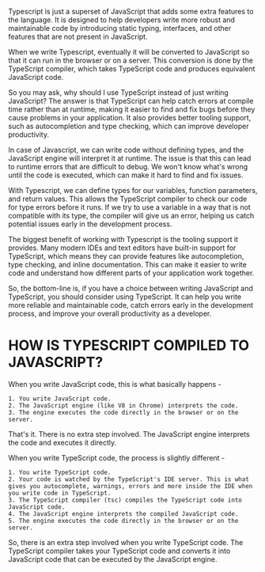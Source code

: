 Typescript is just a superset of JavaScript that adds some extra features to the language. It is designed to help developers write more robust and maintainable code by introducing static typing, interfaces, and other features that are not present in JavaScript.

When we write Typescript, eventually it will be converted to JavaScript so that it can run in the browser or on a server. This conversion is done by the TypeScript compiler, which takes TypeScript code and produces equivalent JavaScript code.

So you may ask, why should I use TypeScript instead of just writing JavaScript? The answer is that TypeScript can help catch errors at compile time rather than at runtime, making it easier to find and fix bugs before they cause problems in your application. It also provides better tooling support, such as autocompletion and type checking, which can improve developer productivity.

In case of Javascript, we can write code without defining types, and the JavaScript engine will interpret it at runtime. The issue is that this can lead to runtime errors that are difficult to debug. We won't know what's wrong until the code is executed, which can make it hard to find and fix issues.

With Typescript, we can define types for our variables, function parameters, and return values. This allows the TypeScript compiler to check our code for type errors before it runs. If we try to use a variable in a way that is not compatible with its type, the compiler will give us an error, helping us catch potential issues early in the development process.

The biggest benefit of working with Typescript is the tooling support it provides. Many modern IDEs and text editors have built-in support for TypeScript, which means they can provide features like autocompletion, type checking, and inline documentation. This can make it easier to write code and understand how different parts of your application work together.

So, the bottom-line is, if you have a choice between writing JavaScript and TypeScript, you should consider using TypeScript. It can help you write more reliable and maintainable code, catch errors early in the development process, and improve your overall productivity as a developer.

# HOW IS TYPESCRIPT COMPILED TO JAVASCRIPT?

When you write JavaScript code, this is what basically happens - 

    1. You write JavaScript code.
    2. The JavaScript engine (like V8 in Chrome) interprets the code.
    3. The engine executes the code directly in the browser or on the server.

That's it. There is no extra step involved. The JavaScript engine interprets the code and executes it directly.

When you write TypeScript code, the process is slightly different - 

    1. You write TypeScript code.
    2. Your code is watched by the TypeScript's IDE server. This is what gives you autocomplete, warnings, errors and more inside the IDE when you write code in TypeScript.
    3. The TypeScript compiler (tsc) compiles the TypeScript code into JavaScript code.
    4. The JavaScript engine interprets the compiled JavaScript code.
    5. The engine executes the code directly in the browser or on the server.

So, there is an extra step involved when you write TypeScript code. The TypeScript compiler takes your TypeScript code and converts it into JavaScript code that can be executed by the JavaScript engine.